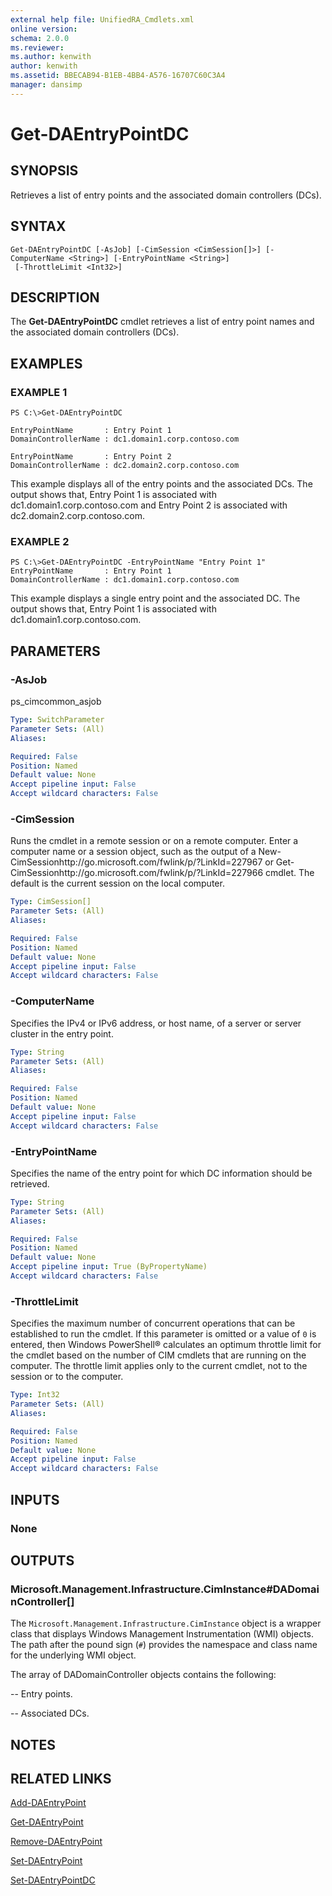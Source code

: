 ```yaml
---
external help file: UnifiedRA_Cmdlets.xml
online version: 
schema: 2.0.0
ms.reviewer:
ms.author: kenwith
author: kenwith
ms.assetid: BBECAB94-B1EB-4BB4-A576-16707C60C3A4
manager: dansimp
---
```


# Get-DAEntryPointDC

## SYNOPSIS
Retrieves a list of entry points and the associated domain controllers (DCs).

## SYNTAX

```
Get-DAEntryPointDC [-AsJob] [-CimSession <CimSession[]>] [-ComputerName <String>] [-EntryPointName <String>]
 [-ThrottleLimit <Int32>]
```

## DESCRIPTION
The **Get-DAEntryPointDC** cmdlet retrieves a list of entry point names and the associated domain controllers (DCs).

## EXAMPLES

### EXAMPLE 1
```
PS C:\>Get-DAEntryPointDC

EntryPointName       : Entry Point 1 
DomainControllerName : dc1.domain1.corp.contoso.com 
 
EntryPointName       : Entry Point 2 
DomainControllerName : dc2.domain2.corp.contoso.com
```

This example displays all of the entry points and the associated DCs.
The output shows that, Entry Point 1 is associated with dc1.domain1.corp.contoso.com and Entry Point 2 is associated with dc2.domain2.corp.contoso.com.

### EXAMPLE 2
```
PS C:\>Get-DAEntryPointDC -EntryPointName "Entry Point 1"
EntryPointName       : Entry Point 1 
DomainControllerName : dc1.domain1.corp.contoso.com
```

This example displays a single entry point and the associated DC.
The output shows that, Entry Point 1 is associated with dc1.domain1.corp.contoso.com.

## PARAMETERS

### -AsJob
ps_cimcommon_asjob

```yaml
Type: SwitchParameter
Parameter Sets: (All)
Aliases: 

Required: False
Position: Named
Default value: None
Accept pipeline input: False
Accept wildcard characters: False
```

### -CimSession
Runs the cmdlet in a remote session or on a remote computer.
Enter a computer name or a session object, such as the output of a New-CimSessionhttp://go.microsoft.com/fwlink/p/?LinkId=227967 or Get-CimSessionhttp://go.microsoft.com/fwlink/p/?LinkId=227966 cmdlet.
The default is the current session on the local computer.

```yaml
Type: CimSession[]
Parameter Sets: (All)
Aliases: 

Required: False
Position: Named
Default value: None
Accept pipeline input: False
Accept wildcard characters: False
```

### -ComputerName
Specifies the IPv4 or IPv6 address, or host name, of a server or server cluster in the entry point.

```yaml
Type: String
Parameter Sets: (All)
Aliases: 

Required: False
Position: Named
Default value: None
Accept pipeline input: False
Accept wildcard characters: False
```

### -EntryPointName
Specifies the name of the entry point for which DC information should be retrieved.

```yaml
Type: String
Parameter Sets: (All)
Aliases: 

Required: False
Position: Named
Default value: None
Accept pipeline input: True (ByPropertyName)
Accept wildcard characters: False
```

### -ThrottleLimit
Specifies the maximum number of concurrent operations that can be established to run the cmdlet.
If this parameter is omitted or a value of `0` is entered, then Windows PowerShell® calculates an optimum throttle limit for the cmdlet based on the number of CIM cmdlets that are running on the computer.
The throttle limit applies only to the current cmdlet, not to the session or to the computer.

```yaml
Type: Int32
Parameter Sets: (All)
Aliases: 

Required: False
Position: Named
Default value: None
Accept pipeline input: False
Accept wildcard characters: False
```

## INPUTS

### None

## OUTPUTS

### Microsoft.Management.Infrastructure.CimInstance#DADomainController[]
The `Microsoft.Management.Infrastructure.CimInstance` object is a wrapper class that displays Windows Management Instrumentation (WMI) objects.
The path after the pound sign (`#`) provides the namespace and class name for the underlying WMI object.

The array of DADomainController objects contains the following: 

 -- Entry points. 

 -- Associated DCs.

## NOTES

## RELATED LINKS

[Add-DAEntryPoint](./Add-DAEntryPoint.md)

[Get-DAEntryPoint](./Get-DAEntryPoint.md)

[Remove-DAEntryPoint](./Remove-DAEntryPoint.md)

[Set-DAEntryPoint](./Set-DAEntryPoint.md)

[Set-DAEntryPointDC](./Set-DAEntryPointDC.md)

